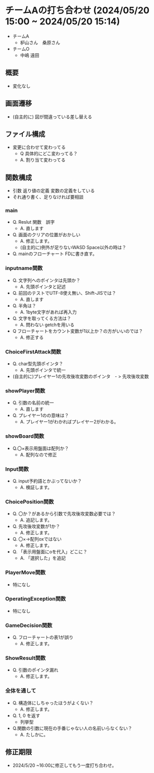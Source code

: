 # チームAの打ち合わせ (2024/05/20 15:00 ~ 2024/05/20 15:14)
 - チームA
   - 枦山さん　桑原さん
 - チームO
   - 中嶋 遠田

## 概要
 - 変化なし

## 画面遷移
 - (自主的に) 図が間違っている差し替える

## ファイル構成
- 変更に合わせて変わってる
  - Q 具体的にどこ変わってる？
  - A. 割り当て変わってる

## 関数構成
  - 引数 返り値の定義 変数の定義をしている
  - それ通り書く、足りなければ要相談
  
  ### main
  - Q. Reslut 関数　誤字
    - A. 直します
  - Q. 画面のクリアの位置がおかしい
    - A. 修正します。
    - (自主的に)例外が足りないWASD Space以外の時は？
  - Q. mainのフローチャート FDに書き直す。
  
  ### inputname関数 
  - Q. 文字列へのポインタは先頭か？
    - A. 先頭ポインタと記述
  - Q. 前回のテストでUTF-8使え無い、Shift-JISでは？
    - A. 直します
  - Q. 半角は？
    - A. 1byte文字があれば再入力
  - Q. 文字を取ってくる方法は？
    - A. 問わない getchを用いる
  - Q フローチャートをカウント変数が1以上か？の方がいいのでは？
    - A. 修正する
  
  ### ChoiceFirstAttack関数
  - Q. char型先頭ポインタ？
    - A. 先頭ポインタで統一
  - (自主的に)プレイヤー1の先攻後攻変数のポインタ　- > 先攻後攻変数
  
  ### showPlayer関数
  - Q. 引数の名前の統一
    - A. 直します
  - Q. プレイヤー1のの意味は？
    - A. プレイヤー1がわかればプレイヤー2がわかる。
  
  ### showBoard関数
   - Q.〇×表示用盤面は配列か？
     - A. 配列なので修正
  
  ### Input関数
   - Q. input予約語とかぶってないか？ 
     - A. 検証します。
  
  ### ChoicePosition関数
   - Q. 〇か？があるから引数で先攻後攻変数必要では？
     - A. 追記します。
   - Q. 先攻後攻変数が1か？
     - A. 修正します。
   - Q. 〇×->配列oxではない
     - A. 修正します。
   - Q. 「表示用盤面にoを代入」どこに？
     - A. 「選択した」を追記
  
  ### PlayerMove関数
   - 特になし
  
  ### OperatingException関数
  - 特になし
  
  ### GameDecision関数
  - Q. フローチャートの表1が誤り
    - A. 修正します。
  
  ### ShowResult関数
  - Q. 引数のポインタ漏れ
    - A. 修正します。
 
 ### 全体を通して
  - Q. 構造体にしちゃったほうがよくない？
    - A. 修正します。
  - Q. 1, 0 を返す
    - 列挙型
  - Q.関数の引数に現在の手番じゃない人の名前いらなくない？
    - A. たしかに。

## 修正期限
 - 2024/5/20 ~16:00に修正してもう一度打ち合わせ。
